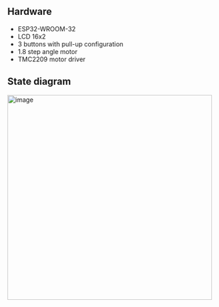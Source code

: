 ## Hardware
- ESP32-WROOM-32
- LCD 16x2
- 3 buttons with pull-up configuration
- 1.8 step angle motor
- TMC2209 motor driver
## State diagram
<img width="460" alt="image" src="https://github.com/user-attachments/assets/f65f15f4-1cf6-4cc2-ad3c-f485b2a18fc5">

